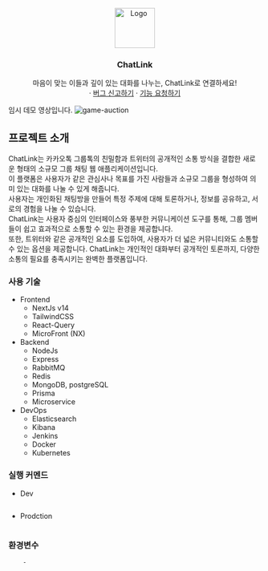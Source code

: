 <!-- 프로젝트 로고 -->
<br />
<div align="center">
  <a href="https://github.com/joseph0926/ChatLink">
    <img src="https://github.com/joseph0926/ChatLink/assets/100750188/50e1c80c-f4cb-4ef1-89e2-faad89bf069d" alt="Logo" width="80" height="80">
  </a>

  <h3 align="center">ChatLink</h3>
  <p align="center">
    마음이 맞는 이들과 깊이 있는 대화를 나누는, ChatLink로 연결하세요!
    <br />
    ·
    <a href="https://github.com/joseph0926/ChatLink/issues">버그 신고하기</a>
    ·
    <a href="https://github.com/joseph0926/ChatLink/issues">기능 요청하기</a>
  </p>
</div>
<!-- 프로젝트 소개 -->

임시 데모 영상입니다.
![game-auction](https://github.com/joseph0926/GameAuction/assets/100750188/a1db9277-e73f-43d0-bfc1-5ae127b2d653)

## 프로젝트 소개

ChatLink는 카카오톡 그룹톡의 친밀함과 트위터의 공개적인 소통 방식을 결합한 새로운 형태의 소규모 그룹 채팅 웹 애플리케이션입니다.<br/>이 플랫폼은 사용자가 같은 관심사나 목표를 가진 사람들과 소규모 그룹을 형성하여 의미 있는 대화를 나눌 수 있게 해줍니다.<br/>사용자는 개인화된 채팅방을 만들어 특정 주제에 대해 토론하거나, 정보를 공유하고, 서로의 경험을 나눌 수 있습니다.<br/>ChatLink는 사용자 중심의 인터페이스와 풍부한 커뮤니케이션 도구를 통해, 그룹 멤버들이 쉽고 효과적으로 소통할 수 있는 환경을 제공합니다.<br/>또한, 트위터와 같은 공개적인 요소를 도입하여, 사용자가 더 넓은 커뮤니티와도 소통할 수 있는 옵션을 제공합니다. ChatLink는 개인적인 대화부터 공개적인 토론까지, 다양한 소통의 필요를 충족시키는 완벽한 플랫폼입니다.

### 사용 기술

- Frontend
  - NextJs v14
  - TailwindCSS
  - React-Query
  - MicroFront (NX)
- Backend
  - NodeJs
  - Express
  - RabbitMQ
  - Redis
  - MongoDB, postgreSQL
  - Prisma
  - Microservice
- DevOps
  - Elasticsearch
  - Kibana
  - Jenkins
  - Docker
  - Kubernetes

### 실행 커멘드

- Dev

  ```sh

  ```

- Prodction

  ```sh

  ```

### 환경변수

```sh
    -
```
